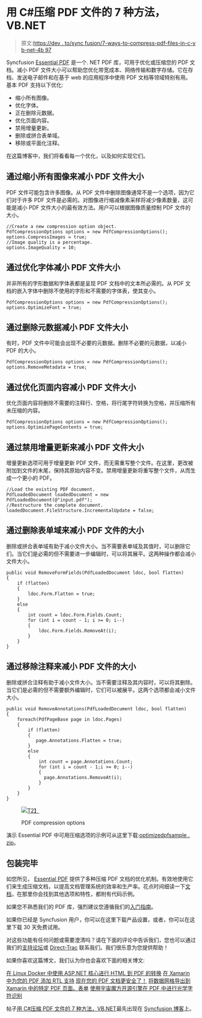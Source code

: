 # 用 C#压缩 PDF 文件的 7 种方法，VB.NET

> 原文:[https://dev . to/sync fusion/7-ways-to-compress-pdf-files-in-c-v b-net-4b 97](https://dev.to/syncfusion/7-ways-to-compress-pdf-files-in-c-vb-net-4b97)

Syncfusion [Essential PDF](https://www.syncfusion.com/products/file-formats/pdf/) 是一个. NET PDF 库，可用于优化或压缩您的 PDF 文档。减小 PDF 文件大小可以帮助您优化带宽成本、网络传输和数字存储。它在存档、发送电子邮件和在基于 web 的应用程序中使用 PDF 文档等领域特别有用。基本 PDF 支持以下优化:

*   缩小所有图像。
*   优化字体。
*   正在删除元数据。
*   优化页面内容。
*   禁用增量更新。
*   删除或拼合表单域。
*   移除或平面化注释。

在这篇博客中，我们将看看每一个优化，以及如何实现它们。

## [](#reducing-pdf-file-size-by-shrinking-all-images)通过缩小所有图像来减小 PDF 文件大小

PDF 文件可能包含许多图像。从 PDF 文件中删除图像通常不是一个选项，因为它们对于许多 PDF 文件是必需的。对图像进行缩减像素采样将减少像素数量，这可能是减小 PDF 文件大小的最有效方法。用户可以根据图像质量控制 PDF 文件的大小。

```
//Create a new compression option object.
PdfCompressionOptions options = new PdfCompressionOptions();
options.CompressImages = true;
//Image quality is a percentage.
options.ImageQuality = 10; 
```

## [](#reducing-pdf-file-size-by-optimizing-fonts)通过优化字体减小 PDF 文件大小

并非所有的字形数据和字体表都是呈现 PDF 文档中的文本所必需的。从 PDF 文档的嵌入字体中删除不使用的字形和不需要的字体表，使其变小。

```
PdfCompressionOptions options = new PdfCompressionOptions();
options.OptimizeFont = true; 
```

## [](#reducing-pdf-file-size-by-removing-metadata)通过删除元数据减小 PDF 文件大小

有时，PDF 文件中可能会出现不必要的元数据。删除不必要的元数据，以减小 PDF 的大小。

```
PdfCompressionOptions options = new PdfCompressionOptions();
options.RemoveMetadata = true; 
```

## [](#reducing-pdf-file-size-by-optimizing-page-contents)通过优化页面内容减小 PDF 文件大小

优化页面内容将删除不需要的注释行、空格，将行尾字符转换为空格，并压缩所有未压缩的内容。

```
PdfCompressionOptions options = new PdfCompressionOptions();
options.OptimizePageContents = true; 
```

## [](#reducing-pdf-file-size-by-disabling-incremental-updates)通过禁用增量更新来减小 PDF 文件大小

增量更新选项可用于增量更新 PDF 文件，而无需重写整个文件。在这里，更改被附加到文件的末尾，保持其原始内容不变。禁用增量更新将重写整个文件，从而生成一个更小的 PDF。

```
//Load the existing PDF document.
PdfLoadedDocument loadedDocument = new PdfLoadedDocument(@"input.pdf");
//Restructure the complete document.
loadedDocument.FileStructure.IncrementalUpdate = false; 
```

## [](#reducing-pdf-file-size-by-removing-form-fields)通过删除表单域来减小 PDF 文件的大小

删除或拼合表单域有助于减小文件大小。当不需要表单域及其值时，可以删除它们。当它们是必需的但不需要进一步编辑时，可以将其展平。这两种操作都会减小文件大小。

```
public void RemoveFormFields(PdfLoadedDocument ldoc, bool flatten)
{
    if (flatten)
    {
        ldoc.Form.Flatten = true;
    }
    else
    {
        int count = ldoc.Form.Fields.Count;
        for (int i = count - 1; i >= 0; i--)
        {
            ldoc.Form.Fields.RemoveAt(i);
        }
    }
} 
```

## [](#reducing-pdf-file-size-by-removing-annotations)通过移除注释来减小 PDF 文件的大小

删除或拼合注释有助于减小文件大小。当不需要注释及其内容时，可以将其删除。当它们是必需的但不需要额外编辑时，它们可以被展平。这两个选项都会减小文件大小。

```
public void RemoveAnnotations(PdfLoadedDocument ldoc, bool flatten)
{
    foreach(PdfPageBase page in ldoc.Pages)
    {
        if (flatten)
        {
           page.Annotations.Flatten = true;
        }
        else
        {
            int count = page.Annotations.Count;
            for (int i = count - 1;i >= 0; i--)
            {
              page.Annotations.RemoveAt(i);
            }
        }
    }  
} 
```

<figure>

[![](../Images/778af065282bb3043c12966409e2fb32.png)T2】](https://res.cloudinary.com/practicaldev/image/fetch/s--Wcr4eJip--/c_limit%2Cf_auto%2Cfl_progressive%2Cq_auto%2Cw_880/https://blog.syncfusion.com/wp-content/uploads/2018/08/image-309.png)

<figcaption>PDF compression options</figcaption>

</figure>

演示 Essential PDF 中可用压缩选项的示例可从这里下载:[optimizedpfsample . zip](https://www.syncfusion.com/downloads/support/directtrac/general/ze/OptimizePDFSample-1079315236)。

## [](#wrapping-up)包装完毕

如您所见， [Essential PDF](https://www.syncfusion.com/products/file-formats/pdf/) 提供了多种压缩 PDF 文档的优化机制。有效地使用它们来生成压缩文档，以提高文档管理系统的效率和生产率。花点时间细读一下[文档](https://help.syncfusion.com/file-formats/pdf/working-with-compression)，在那里你会找到其他选项和特性，都附有代码示例。

如果您不熟悉我们的 PDF 库，强烈建议您遵循我们的[入门指南](https://help.syncfusion.com/file-formats/pdf/getting-started)。

如果你已经是 Syncfusion 用户，你可以在这里下载产品设置，或者，你可以在这里下载 30 天免费试用。

对这些功能有任何问题或需要澄清吗？请在下面的评论中告诉我们，您也可以通过我们的[支持论坛](https://www.syncfusion.com/forums)或 [Direct-Trac](https://www.syncfusion.com/support/directtrac/) 联系我们。我们很乐意为您提供帮助！

如果你喜欢这篇博文，我们认为你也会喜欢下面的相关博文:

[在 Linux Docker 中使用 ASP.NET 核心进行 HTML 到 PDF 的转换](https://blog.syncfusion.com/post/html-to-pdf-conversion-using-asp-net-core-in-linux-docker.aspx)
[在 Xamarin 中为您的 PDF 添加 RTL 支持](https://blog.syncfusion.com/post/adding-rtl-support-to-your-pdf-in-xamarin.aspx)
[现在您的 PDF 文档更安全了！](https://blog.syncfusion.com/post/now-your-pdf-documents-are-safer.aspx)
[将数据网格导出到 Xamarin 中的特定 PDF 页面。表单](https://blog.syncfusion.com/post/exporting-the-data-grid-to-a-specific-pdf-page-in-xamarin-forms.aspx)
[使用宇宙魔方开源引擎在 PDF 中进行光学字符识别](https://blog.syncfusion.com/post/optical-character-recognition-in-pdf-using-tesseract-open-source-engine.aspx)

帖子[用 C#压缩 PDF 文件的 7 种方法，VB.NET](https://www.syncfusion.com/blogs/post/7-ways-to-compress-pdf-files.aspx)最先出现在 [Syncfusion 博客](https://www.syncfusion.com/blogs)上。